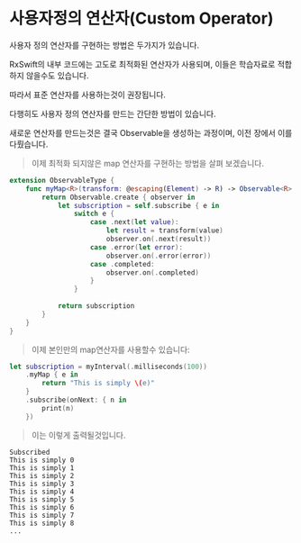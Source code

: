 # 사용자정의 연산자(Custom Operator)

사용자 정의 연산자를 구현하는 방법은 두가지가 있습니다.

RxSwift의 내부 코드에는 고도로 최적화된 연산자가 사용되며, 이들은 학습자료로 적합하지 않을수도 있습니다.

따라서 표준 연산자를 사용하는것이 권장됩니다.

다행히도 사용자 정의 연산자를 만드는 간단한 방법이 있습니다.

새로운 연산자를 만드는것은 결국 Observable을 생성하는 과정이며, 이전 장에서 이를 다뤘습니다.

> 이제 최적화 되지않은 map 연산자를 구현하는 방법을 살펴 보겠습니다.

```swift
extension ObservableType {
	func myMap<R>(transform: @escaping(Element) -> R) -> Observable<R> {
		return Observable.create { observer in 
			let subscription = self.subscribe { e in 
				switch e {
					case .next(let value):
						let result = transform(value)
						observer.on(.next(result))
					case .error(let error):
						observer.on(.error(error))
					case .completed:
						observer.on(.completed)
					}
				}
				
			return subscription
		}
	}
}
```


>이제 본인만의 map연산자를 사용할수 있습니다:

```swift
let subscription = myInterval(.milliseconds(100))
	.myMap { e in
		return "This is simply \(e)"
	}
	.subscribe(onNext: { n in 
		print(n)
	})
``` 
> 이는 이렇게 출력될것입니다.

```
Subscribed
This is simply 0
This is simply 1
This is simply 2
This is simply 3
This is simply 4
This is simply 5
This is simply 6
This is simply 7
This is simply 8
...
